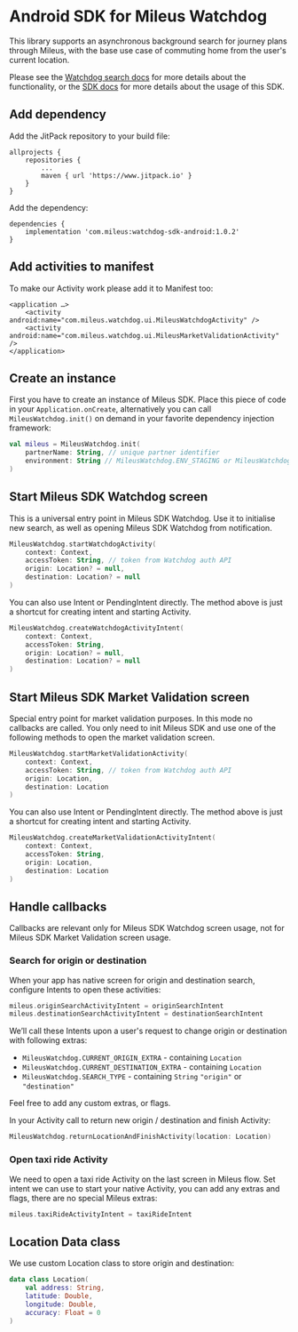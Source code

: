 # Android SDK for Mileus Watchdog

This library supports an asynchronous background search for journey plans through Mileus, with the base use case of commuting home from the user's current location.

Please see the [Watchdog search docs](https://docs.mileus.com/watchdog-search/) for more details about the functionality, or the [SDK docs](https://docs.mileus.com/watchdog-search/frontend-integration/sdk/android/) for more details about the usage of this SDK.

## Add dependency
Add the JitPack repository to your build file:
```
allprojects {
    repositories {
        ...
        maven { url 'https://www.jitpack.io' }
    }
}
```
Add the dependency:
```
dependencies {
    implementation 'com.mileus:watchdog-sdk-android:1.0.2'
}
```

## Add activities to manifest
To make our Activity work please add it to Manifest too:
```
<application …>
    <activity android:name="com.mileus.watchdog.ui.MileusWatchdogActivity" />
    <activity android:name="com.mileus.watchdog.ui.MileusMarketValidationActivity" />
</application>
```

## Create an instance
First you have to create an instance of Mileus SDK. Place this piece of code in your `Application.onCreate`, alternatively you can call `MileusWatchdog.init()` on demand in your favorite dependency injection framework:
``` kotlin
val mileus = MileusWatchdog.init(
    partnerName: String, // unique partner identifier
    environment: String // MileusWatchdog.ENV_STAGING or MileusWatchdog.ENV_PRODUCTION
)
```

## Start Mileus SDK Watchdog screen
This is a universal entry point in Mileus SDK Watchdog. Use it to initialise new search, as well as opening Mileus SDK Watchdog from notification.
``` kotlin
MileusWatchdog.startWatchdogActivity(
    context: Context,
    accessToken: String, // token from Watchdog auth API
    origin: Location? = null,
    destination: Location? = null
)
```

You can also use Intent or PendingIntent directly. The method above is just a shortcut for creating intent and starting Activity.
``` kotlin
MileusWatchdog.createWatchdogActivityIntent(
    context: Context,
    accessToken: String,
    origin: Location? = null, 
    destination: Location? = null 
)
```

## Start Mileus SDK Market Validation screen
Special entry point for market validation purposes. In this mode no callbacks are called. You only need to init Mileus SDK and use one of the following methods to open the market validation screen.
``` kotlin
MileusWatchdog.startMarketValidationActivity(
    context: Context,
    accessToken: String, // token from Watchdog auth API
    origin: Location,
    destination: Location
)
```

You can also use Intent or PendingIntent directly. The method above is just a shortcut for creating intent and starting Activity.
``` kotlin
MileusWatchdog.createMarketValidationActivityIntent(
    context: Context,
    accessToken: String,
    origin: Location, 
    destination: Location 
)
```

## Handle callbacks
Callbacks are relevant only for Mileus SDK Watchdog screen usage, not for Mileus SDK Market Validation screen usage.

### Search for origin or destination
When your app has native screen for origin and destination search, configure Intents to open these activities:
``` kotlin
mileus.originSearchActivityIntent = originSearchIntent
mileus.destinationSearchActivityIntent = destinationSearchIntent
```

We’ll call these Intents upon a user's request to change origin or destination with following extras:

- `MileusWatchdog.CURRENT_ORIGIN_EXTRA` - containing `Location`
- `MileusWatchdog.CURRENT_DESTINATION_EXTRA` - containing `Location`
- `MileusWatchdog.SEARCH_TYPE` - containing `String` `"origin"` or `"destination"`

Feel free to add any custom extras, or flags.

In your Activity call to return new origin / destination and finish Activity:

``` kotlin
MileusWatchdog.returnLocationAndFinishActivity(location: Location)
```

### Open taxi ride Activity
We need to open a taxi ride Activity on the last screen in Mileus flow. Set intent we can use to start your native Activity, you can add any extras and flags, there are no special Mileus extras:
``` kotlin
mileus.taxiRideActivityIntent = taxiRideIntent
```

## Location Data class
We use custom Location class to store origin and destination:
``` kotlin
data class Location(
    val address: String, 
    latitude: Double, 
    longitude: Double, 
    accuracy: Float = 0
)
```
